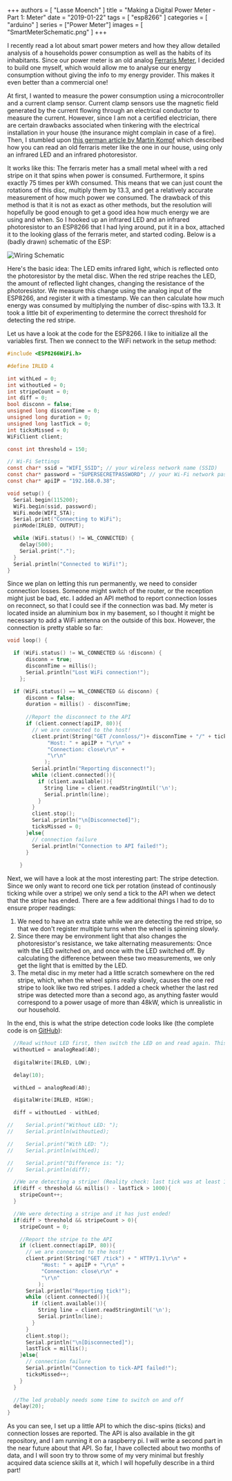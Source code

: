 +++
authors = [
    "Lasse Moench"
]
title = "Making a Digital Power Meter - Part 1: Meter"
date = "2019-01-22"
tags = [
    "esp8266"
]
categories = [
    "arduino"
]
series = ["Power Meter"]
images = [
    "SmartMeterSchematic.png"
]
+++

I recently read a lot about smart power meters and how they allow detailed analysis of a households power consumption as well as the habits of its inhabitants. Since our power meter is an old analog [Ferraris Meter](https://www.stromnetz.berlin/en/technology-innovations/how-does-a-meter-work), I decided to build one myself, which would allow me to analyse our energy consumption without giving the info to my energy provider. This makes it even better than a commercial one!

At first, I wanted to measure the power consumption using a microcontroller and a current clamp sensor. Current clamp sensors use the magnetic field generated by the current flowing through an electrical conductor to measure the current. However, since I am not a certified electrician, there are certain drawbacks associated when tinkering with the electrical installation in your house (the insurance might complain in case of a fire). Then, I stumbled upon [this german article by Martin Kompf](https://www.kompf.de/tech/emeir.html) which described how you can read an old ferraris meter like the one in our house, using only an infrared LED and an infrared photoresistor.

It works like this: The ferraris meter has a small metal wheel with a red stripe on it that spins when power is consumed. Furthermore, it spins exactly 75 times per kWh consumed. This means that we can just count the rotations of this disc, multiply them by 13.3, and get a relatively accurate measurement of how much power we consumed. The drawback of this method is that it is not as exact as other methods, but the resolution will hopefully be good enough to get a good idea how much energy we are using and when. So I hooked up an infrared LED and an infrared photoresistor to an ESP8266 that I had lying around, put it in a box, attached it to the looking glass of the ferraris meter, and started coding. Below is a (badly drawn) schematic of the ESP:

![Wiring Schematic]({filename}/images/SmartMeterSchematic.png?raw=true "Smart Meter Schematic")

Here's the basic idea: The LED emits infrared light, which is reflected onto the photoresistor by the metal disc. When the red stripe reaches the LED, the amount of reflected light changes, changing the resistance of the photoresistor. We measure this change using the analog input of the ESP8266, and register it with a timestamp. We can then calculate how much energy was consumed by multiplying the number of disc-spins with 13.3. It took a little bit of experimenting to determine the correct threshold for detecting the red stripe. 

Let us have a look at the code for the ESP8266. I like to initialize all the variables first. Then we connect to the WiFi network in the setup method:

```c
#include <ESP8266WiFi.h>

#define IRLED 4

int withLed = 0;
int withoutLed = 0;
int stripeCount = 0;
int diff = 0;
bool disconn = false;
unsigned long disconnTime = 0;
unsigned long duration = 0;
unsigned long lastTick = 0;
int ticksMissed = 0;
WiFiClient client;

const int threshold = 150;

// Wi-Fi Settings
const char* ssid = "WIFI_SSID"; // your wireless network name (SSID)
const char* password = "SUPERSECRETPASSWORD"; // your Wi-Fi network password
const char* apiIP = "192.168.0.38";

void setup() {
  Serial.begin(115200);
  WiFi.begin(ssid, password);
  WiFi.mode(WIFI_STA);
  Serial.print("Connecting to WiFi");
  pinMode(IRLED, OUTPUT);

  while (WiFi.status() != WL_CONNECTED) {
    delay(500);
    Serial.print(".");
  }
  Serial.println("Connected to WiFi!");
}
```
Since we plan on letting this run permanently, we need to consider connection losses. Someone might switch of the router, or the reception might just be bad, etc. I added an API method to report connection losses on reconnect, so that I could see if the connection was bad. My meter is located inside an aluminium box in my basement, so I thought it might be necessary to add a WiFi antenna on the outside of this box. However, the connection is pretty stable so far:
```c
void loop() {

  if (WiFi.status() != WL_CONNECTED && !disconn) {
      disconn = true;
      disconnTime = millis();
      Serial.println("Lost WiFi connection!");
    };

  if (WiFi.status() == WL_CONNECTED && disconn) {
      disconn = false;
      duration = millis() - disconnTime;
  
      //Report the disconnect to the API
      if (client.connect(apiIP, 80)){
        // we are connected to the host!
        client.print(String("GET /connloss/")+ disconnTime + "/" + ticksMissed + " HTTP/1.1\r\n" +
             "Host: " + apiIP + "\r\n" +
             "Connection: close\r\n" +
             "\r\n"
            );
        Serial.println("Reporting disconnect!");
        while (client.connected()){
          if (client.available()){
            String line = client.readStringUntil('\n');
            Serial.println(line);
          }
        }
        client.stop();
        Serial.println("\n[Disconnected]");
        ticksMissed = 0;
      }else{
        // connection failure
        Serial.println("Connection to API failed!");        
      }
      
    }
```
Next, we will have a look at the most interesting part: The stripe detection. Since we only want to record one tick per rotation (instead of continously ticking while over a stripe) we only send a tick to the API when we detect that the stripe has ended. There are a few additional things I had to do to ensure proper readings:

1. We need to have an extra state while we are detecting the red stripe, so that we don't register multiple turns when the wheel is spinning slowly.
2. Since there may be environment light that also changes the photoresistor's resistance, we take alternating measurements: Once with the LED switched on, and once with the LED switched off. By calculating the difference between these two measurements, we only get the light that is emitted by the LED.
3. The metal disc in my meter had a little scratch somewhere on the red stripe, which, when the wheel spins really slowly, causes the one red stripe to look like two red stripes. I added a check whether the last red stripe was detected more than a second ago, as anything faster would correspond to a power usage of more than 48kW, which is unrealistic in our household.

In the end, this is what the stripe detection code looks like (the complete code is on [GitHub](https://github.com/LasseMoench/smartmeter)):

```c
  //Read without LED first, then switch the LED on and read again. This will filter out IR light that is not generated by the LED.
  withoutLed = analogRead(A0);
  
  digitalWrite(IRLED, LOW);

  delay(10);

  withLed = analogRead(A0);

  digitalWrite(IRLED, HIGH);

  diff = withoutLed - withLed;

//    Serial.print("Without LED: ");
//    Serial.println(withoutLed);

//    Serial.print("With LED: ");
//    Serial.println(withLed);

//    Serial.print("Difference is: ");
//    Serial.println(diff);

  //We are detecting a stripe! (Reality check: last tick was at least 1 sec ago -> less than 50kW usage)
  if(diff < threshold && millis() - lastTick > 1000){
    stripeCount++;
  }

  //We were detecting a stripe and it has just ended!
  if(diff > threshold && stripeCount > 0){
    stripeCount = 0;

    //Report the stripe to the API
    if (client.connect(apiIP, 80)){
      // we are connected to the host!
      client.print(String("GET /tick") + " HTTP/1.1\r\n" +
           "Host: " + apiIP + "\r\n" +
           "Connection: close\r\n" +
           "\r\n"
          );
      Serial.println("Reporting tick!");
      while (client.connected()){
        if (client.available()){
          String line = client.readStringUntil('\n');
          Serial.println(line);
        }
      }
      client.stop();
      Serial.println("\n[Disconnected]");
      lastTick = millis();
    }else{
      // connection failure
      Serial.println("Connection to tick-API failed!");    
      ticksMissed++;    
    }
  }

  //The led probably needs some time to switch on and off
  delay(20);
}
```

As you can see, I set up a little API to which the disc-spins (ticks) and connection losses are reported. The API is also available in the git repository, and I am running it on a raspberry pi. I will write a second part in the near future about that API. So far, I have collected about two months of data, and I will soon try to throw some of my very minimal but freshly acquired data science skills at it, which I will hopefully describe in a third part!

